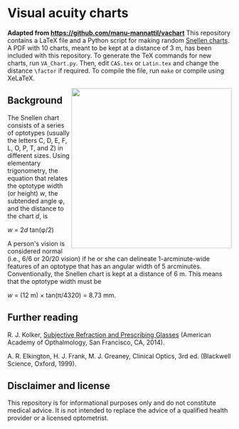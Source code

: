 # Visual acuity charts
**Adapted from https://github.com/manu-mannattil/vachart**
This repository contains a LaTeX file and a Python script for making
random [Snellen charts][snellen].  A PDF with 10 charts, meant to be
kept at a distance of 3 m, has been included with this repository.  To
generate the TeX commands for new charts, run `VA_Chart.py`.  Then, edit
`CAS.tex` or `Latin.tex` and change the distance `\factor` if required.  To compile
the file, run `make` or compile using XeLaTeX.

<img align="right" width=360px src="https://github.com/shaanbhambra/CAS_Snellen_VA_Chart/raw/main/Figure.png"/>

## Background

The Snellen chart consists of a series of optotypes (usually the letters
C, D, E, F, L, O, P, T, and Z) in different sizes. Using elementary
trigonometry, the equation that relates the optotype width (or height)
<i>w</i>, the subtended angle φ, and the distance to the chart <i>d</i>,
is

<i>w</i> = 2<i>d</i> tan(φ/2)

A person's vision is considered normal (i.e., 6/6 or 20/20 vision) if he
or she can delineate 1-arcminute-wide features of an optotype that has
an angular width of 5 arcminutes.  Conventionally, the Snellen chart is
kept at a distance of 6 m.  This means that the optotype width must be

<i>w</i> = (12 m) × tan(π/4320) = 8.73 mm.

## Further reading

R. J. Kolker, [Subjective Refraction and Prescribing Glasses][sub] (American Academy of Opthalmology, San Francisco, CA, 2014).

A. R. Elkington, H. J. Frank, M. J. Greaney, Clinical Optics, 3rd ed. (Blackwell Science, Oxford, 1999).

## Disclaimer and license

This repository is for informational purposes only and do not constitute
medical advice. It is not intended to replace the advice of a qualified
health provider or a licensed optometrist.

[snellen]: https://en.wikipedia.org/wiki/Snellen_chart
[sil]: http://scripts.sil.org/OFL
[sub]: http://web.archive.org/web/20220309081507/https://www.aao.org/Assets/563fc40b-1466-477e-bc12-4e62f8b2d324/635476894936870000/subjective-refraction-prescribing-glasses-pdf
